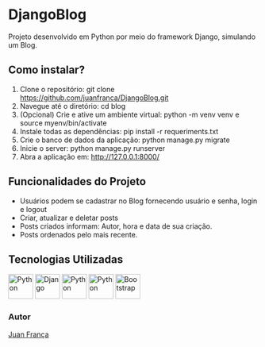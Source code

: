 # DjangoBlog 
Projeto desenvolvido em Python por meio do framework Django, simulando um Blog.

## Como instalar?
1. Clone o repositório: git clone https://github.com/juanfranca/DjangoBlog.git
2. Navegue até o diretório: cd blog
3. (Opcional) Crie e ative um ambiente virtual: python -m venv venv e source myenv/bin/activate
4. Instale todas as dependências: pip install -r requeriments.txt
5. Crie o banco de dados da aplicação: python manage.py migrate
6. Inicie o server: python manage.py runserver
7. Abra a aplicação em: http://127.0.0.1:8000/




## Funcionalidades do Projeto
* Usuários podem se cadastrar no Blog fornecendo usuário e senha, login e logout
* Criar, atualizar e deletar posts
* Posts criados informam: Autor, hora e data de sua criação.
* Posts ordenados pelo mais recente.
## Tecnologias Utilizadas
<img src="https://img.icons8.com/?size=512&id=13441&format=png" alt="Python" width="50" height="50"> <img src="https://img.icons8.com/?size=512&id=baihjTL3IBX9&format=png" alt="Django" width="50" height="50"> <img src="https://img.icons8.com/?size=512&id=20909&format=png" alt="Python" width="50" height="50"> <img src="https://img.icons8.com/?size=512&id=21278&format=png" alt="Python" width="50" height="50"> <img src="https://icons8.com.br/icon/rF8HWpbMXJQS/bootstrap-a-free-and-open-source-css-framework" alt="Bootstrap" width="50" height="50">





### Autor
[Juan França](https://www.linkedin.com/in/juan-fran%C3%A7a-9953511a4/)
